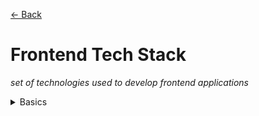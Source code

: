 [&larr; Back](./README.md)

# Frontend Tech Stack

_set of technologies used to develop frontend applications_

<details>
<summary>Basics</summary>

<div></div>

<br>

<ul>
<li><b>HTML</b></li>
<li><b>CSS</b></li>
<li><b>JavaScript</b></li>
<li><b>TypeScript</b></li>
</ul>

<div></div>

</details>

<br>
